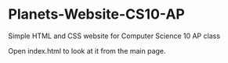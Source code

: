 # Planets-Website-CS10-AP
Simple HTML and CSS website for Computer Science 10 AP class

Open index.html to look at it from the main page.

